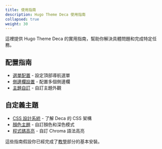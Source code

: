 ```yaml
---
title: 使用指南
description: Hugo Theme Deca 使用指南
collapsed: true
weight: 30
---
```


這裡提供 Hugo Theme Deca 的實用指南，幫助你解決具體問題和完成特定任務。

## 配置指南

- [選單配置](./configuration/menu) - 設定頂部導航選單
- [側邊欄設置](./configuration/sidebar) - 配置多個側邊欄
- [主題自訂](./configuration/customization) - 自訂主題外觀

## 自定義主題

- [CSS 設計系統](./customization/css-design) - 了解 Deca 的 CSS 架構
- [顏色主題](./customization/color-theme) - 自訂顏色和深色模式
- [程式碼高亮](./customization/syntax-highlighting) - 自訂 Chroma 語法高亮

這些指南假設你已經完成了[教學](../tutorials)部分的基本安裝。